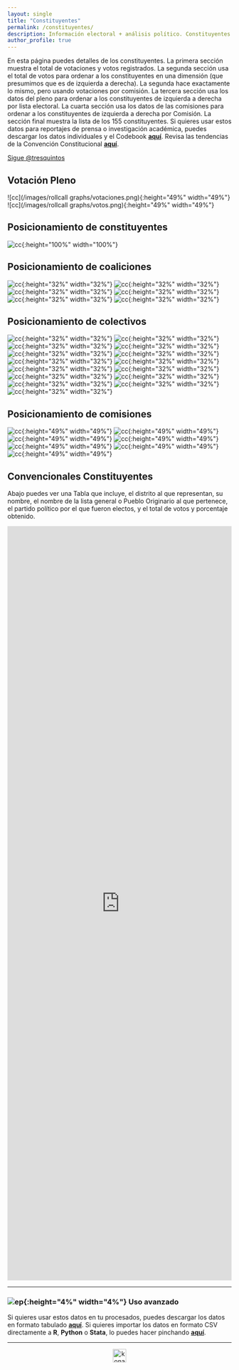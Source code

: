 ```yaml
---
layout: single
title: "Constituyentes"
permalink: /constituyentes/
description: Información electoral + análisis político. Constituyentes.
author_profile: true
---
```


En esta página puedes detalles de los constituyentes. La primera sección muestra el total de votaciones y votos registrados. La segunda sección usa el total de votos para ordenar a los constituyentes en una dimensión (que presumimos que es de izquierda a derecha). La segunda hace exactamente lo mismo, pero usando votaciones por comisión. La tercera sección usa los datos del pleno para ordenar a los constituyentes de izquierda a derecha por lista electoral. La cuarta sección usa los datos de las comisiones para ordenar a los constituyentes de izquierda a derecha por Comisión. La sección final muestra la lista de los 155 constituyentes. Si quieres usar estos datos para reportajes de prensa o investigación académica, puedes descargar los datos individuales y el Codebook [**aquí**](https://tresquintos.cl/datos). Revisa las tendencias de la Convención Constitucional [**aquí**](https://tresquintos.cl/convencion).

<a href="https://twitter.com/tresquintos?ref_src=twsrc%5Etfw" class="twitter-follow-button" data-show-count="false">Sigue @tresquintos</a><script async src="https://platform.twitter.com/widgets.js" charset="utf-8"></script>


## Votación Pleno

![cc](/images/rollcall graphs/votaciones.png){:height="49%" width="49%"} ![cc](/images/rollcall graphs/votos.png){:height="49%" width="49%"}


## Posicionamiento de constituyentes

![cc](/images/posicionamiento/puntos_ideales_nombres.png){:height="100%" width="100%"}


## Posicionamiento de coaliciones

![cc](/images/posicionamiento/puntos_ideales_vamosporchile.png){:height="32%" width="32%"}
![cc](/images/posicionamiento/puntos_ideales_lda.png){:height="32%" width="32%"}
![cc](/images/posicionamiento/puntos_ideales_apruebodignidad.png){:height="32%" width="32%"}
![cc](/images/posicionamiento/puntos_ideales_listadelpueblo.png){:height="32%" width="32%"}
![cc](/images/posicionamiento/puntos_ideales_noneutrales.png){:height="32%" width="32%"}
![cc](/images/posicionamiento/puntos_ideales_pueblosoriginarios.png){:height="32%" width="32%"}


## Posicionamiento de colectivos

![cc](/images/posicionamiento/puntos_ideales_No%20Neutrales.png){:height="32%" width="32%"}
![cc](/images/posicionamiento/puntos_ideales_Pueblo%20Constituyente.png){:height="32%" width="32%"}
![cc](/images/posicionamiento/puntos_ideales_Pueblos%20Indigenas.png){:height="32%" width="32%"}
![cc](/images/posicionamiento/puntos_ideales_Un%20Chile%20Unido.png){:height="32%" width="32%"}
![cc](/images/posicionamiento/puntos_ideales_Unidos%20Por%20Chile.png){:height="32%" width="32%"}
![cc](/images/posicionamiento/puntos_ideales_Mov%20Sociales.png){:height="32%" width="32%"}
![cc](/images/posicionamiento/puntos_ideales_Mixto.png){:height="32%" width="32%"}
![cc](/images/posicionamiento/puntos_ideales_Independiente.png){:height="32%" width="32%"}
![cc](/images/posicionamiento/puntos_ideales_Indep%20%+%20RN%20+%20EVO.png){:height="32%" width="32%"}
![cc](/images/posicionamiento/puntos_ideales_Frente%20Amplio%20+.png){:height="32%" width="32%"}
![cc](/images/posicionamiento/puntos_ideales_Coord%20Const%20Plurinacional.png){:height="32%" width="32%"}
![cc](/images/posicionamiento/puntos_ideales_Colectivo%20del%20Apruebo.png){:height="32%" width="32%"}
![cc](/images/posicionamiento/puntos_ideales_Colectivo%20Socialista.png){:height="32%" width="32%"}
![cc](/images/posicionamiento/puntos_ideales_Chile%20Libre.png){:height="32%" width="32%"}![cc](/images/posicionamiento/puntos_ideales_Chile%20Digno.png){:height="32%" width="32%"}



## Posicionamiento de comisiones

![cc](/images/posicionamiento/puntos_ideales_1.%20Sistema%20Politico.png){:height="49%" width="49%"}
![cc](/images/posicionamiento/puntos_ideales_2.%20Principios%20Fundamentales.png){:height="49%" width="49%"}
![cc](/images/posicionamiento/puntos_ideales_3.%20Forma%20de%20Estado.png){:height="49%" width="49%"}
![cc](/images/posicionamiento/puntos_ideales_4.%20Derechos%20Fundamentales.png){:height="49%" width="49%"}
![cc](/images/posicionamiento/puntos_ideales_5.%20Medio%20Ambiente.png){:height="49%" width="49%"}
![cc](/images/posicionamiento/puntos_ideales_6.%20Sistema%20de%20Justicia.png){:height="49%" width="49%"}
![cc](/images/posicionamiento/puntos_ideales_7.%20Sistemas%20de%20Conocimientos.png){:height="49%" width="49%"}


## Convencionales Constituyentes

Abajo puedes ver una Tabla que incluye, el distrito al que representan, su nombre, el nombre de la lista general o Pueblo Originario al que pertenece, el partido político por el que fueron electos, y el total de votos y porcentaje obtenido.

<iframe title="convencionales" aria-label="table" id="datawrapper-chart-0Rr0P" src="https://datawrapper.dwcdn.net/0Rr0P/1/" scrolling="no" frameborder="0" style="width: 0; min-width: 100% !important; border: none;" height="1694"></iframe><script type="text/javascript">!function(){"use strict";window.addEventListener("message",(function(e){if(void 0!==e.data["datawrapper-height"]){var t=document.querySelectorAll("iframe");for(var a in e.data["datawrapper-height"])for(var r=0;r<t.length;r++){if(t[r].contentWindow===e.source)t[r].style.height=e.data["datawrapper-height"][a]+"px"}}}))}();
</script>

---

### ![ep](/images/pc.png){:height="4%" width="4%"} Uso avanzado

Si quieres usar estos datos en tu procesados, puedes descargar los datos en formato tabulado [**aquí**](https://dataverse.harvard.edu/dataset.xhtml?persistentId=doi:10.7910/DVN/JLTSRL). Si quieres importar los datos en formato CSV directamente a **R**, **Python** o **Stata**, lo puedes hacer pinchando [**aquí**](https://raw.githubusercontent.com/tresquintos/legislativo/main/votaci%C3%B3n%20particular.csv).


---

<!-- Favicon -->
<link rel="apple-touch-icon" sizes="180x180" href="/apple-touch-icon.png">
<link rel="icon" type="image/png" sizes="32x32" href="/favicon-32x32.png">
<link rel="icon" type="image/png" sizes="16x16" href="/favicon-16x16.png">
<link rel="manifest" href="/site.webmanifest">
<link rel="mask-icon" href="/safari-pinned-tab.svg" color="#5bbad5">
<meta name="msapplication-TileColor" content="#b91d47">
<meta name="theme-color" content="#ffffff">

<!-- NES -->
<style>
.aligncenter {
    text-align: center;
}
</style>
<p class="aligncenter">
    <img src="/images/nes.png" width="30" height="30" alt="konami" />
</p>


<!-- Popup -->
<script src="/sweetalerts2/dist/sweetalert2.all.min.js"></script>

<script type="text/javascript">

setTimeout(function(){Swal.fire({
  title: '¡Apoya a Tresquintos!',
  text: 'Ayúdanos a mantener el sitio activo e independiente',
  footer: '<a href="https://tresquintos.us15.list-manage.com/subscribe/post?u=3a6f5773bbbc78ea5a0003f67&id=8c164eff0f">Suscríbete al Newsletter Aquí</a>',
  imageUrl: '/images/pc.png',
  imageWidth: 80,
  imageHeight: 80,
  imageAlt: 'Custom image',
  timer: 45000,
  timerProgressBar: true,
  width: 500,
  showCloseButton: true,
  showDenyButton: true,
  showCancelButton: false,
  confirmButtonText: `Una Vez`,
  denyButtonText: `Mensual`,
  cancelButtonText: `No por ahora`,
  }).then((result) => {
  if (result.isConfirmed) {
    window.open("https://tresquintos.cl/donaciones/")
  } else if (result.isDenied) {
    window.open("https://tresquintos.cl/donaciones/")
  }
  })
  },15000);
</script>
